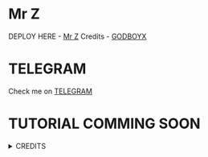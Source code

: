 # Mr Z

DEPLOY HERE - [Mr Z](https://dashboard.heroku.com/new?button-url=https%3A%2F%2Fgithub.com%2FGODBOYX%2FMr_Z&template=https%3A%2F%2Fgithub.com%2FGODBOYX%2Mr_Z)
Credits - [GODBOYX](https://t.me/GODBOYX)

# TELEGRAM
Check me on [TELEGRAM](https://t.me/MrZX_bot)
# TUTORIAL COMMING SOON

<details>
<summary> CREDITS </summary>
<h1> GODBOYX </h1>
</details>
